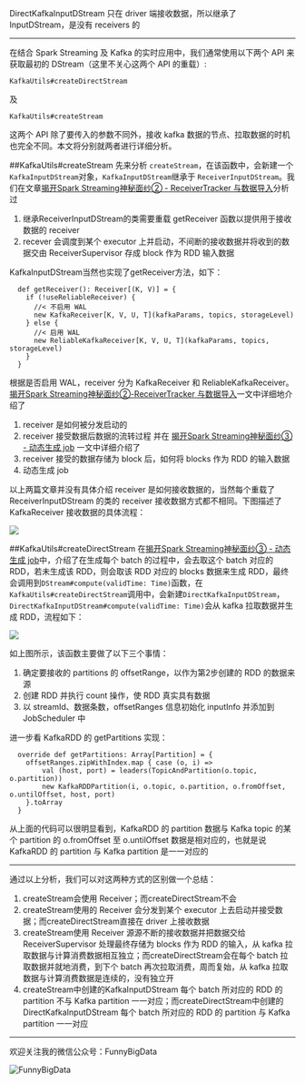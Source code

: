DirectKafkaInputDStream 只在 driver 端接收数据，所以继承了 InputDStream，是没有 receivers 的

---

在结合 Spark Streaming 及 Kafka 的实时应用中，我们通常使用以下两个 API 来获取最初的 DStream（这里不关心这两个 API 的重载）:

```
KafkaUtils#createDirectStream
```

及

```
KafkaUtils#createStream
```

这两个 API 除了要传入的参数不同外，接收 kafka 数据的节点、拉取数据的时机也完全不同。本文将分别就两者进行详细分析。

##KafkaUtils#createStream
先来分析 ```createStream```，在该函数中，会新建一个 ```KafkaInputDStream```对象，```KafkaInputDStream```继承于 ```ReceiverInputDStream```。我们在文章[揭开Spark Streaming神秘面纱② - ReceiverTracker 与数据导入](http://www.jianshu.com/p/3195fb3c4191)分析过

1. 继承ReceiverInputDStream的类需要重载 getReceiver 函数以提供用于接收数据的 receiver
2. recever 会调度到某个 executor 上并启动，不间断的接收数据并将收到的数据交由 ReceiverSupervisor 存成 block 作为 RDD 输入数据

KafkaInputDStream当然也实现了getReceiver方法，如下：

```
  def getReceiver(): Receiver[(K, V)] = {
    if (!useReliableReceiver) {
      //< 不启用 WAL
      new KafkaReceiver[K, V, U, T](kafkaParams, topics, storageLevel)
    } else {
      //< 启用 WAL
      new ReliableKafkaReceiver[K, V, U, T](kafkaParams, topics, storageLevel)
    }
  }
```

根据是否启用 WAL，receiver 分为 KafkaReceiver 和 ReliableKafkaReceiver。[揭开Spark Streaming神秘面纱②-ReceiverTracker 与数据导入](http://www.jianshu.com/p/3195fb3c4191)一文中详细地介绍了
1. receiver 是如何被分发启动的
2. receiver 接受数据后数据的流转过程
并在 [揭开Spark Streaming神秘面纱③ - 动态生成 job](http://www.jianshu.com/p/ee845802921e) 一文中详细介绍了
1. receiver 接受的数据存储为 block 后，如何将 blocks 作为 RDD 的输入数据
2. 动态生成 job

以上两篇文章并没有具体介绍 receiver 是如何接收数据的，当然每个重载了 ReceiverInputDStream 的类的 receiver 接收数据方式都不相同。下图描述了 KafkaReceiver 接收数据的具体流程：


![](http://upload-images.jianshu.io/upload_images/204749-360390c136ebe260.jpg?imageMogr2/auto-orient/strip%7CimageView2/2/w/1240)

##KafkaUtils#createDirectStream
在[揭开Spark Streaming神秘面纱③ - 动态生成 job](http://www.jianshu.com/p/ee845802921e)中，介绍了在生成每个 batch 的过程中，会去取这个 batch 对应的 RDD，若未生成该 RDD，则会取该 RDD 对应的 blocks 数据来生成 RDD，最终会调用到```DStream#compute(validTime: Time)```函数，在```KafkaUtils#createDirectStream```调用中，会新建```DirectKafkaInputDStream```，```DirectKafkaInputDStream#compute(validTime: Time)```会从 kafka 拉取数据并生成 RDD，流程如下：


![](http://upload-images.jianshu.io/upload_images/204749-9d7be6b6c04c700b.jpg?imageMogr2/auto-orient/strip%7CimageView2/2/w/1240)

如上图所示，该函数主要做了以下三个事情：

1. 确定要接收的 partitions 的 offsetRange，以作为第2步创建的 RDD 的数据来源
2. 创建 RDD 并执行 count 操作，使 RDD 真实具有数据
3. 以 streamId、数据条数，offsetRanges 信息初始化 inputInfo 并添加到 JobScheduler 中

进一步看 KafkaRDD 的 getPartitions 实现：

```
  override def getPartitions: Array[Partition] = {
    offsetRanges.zipWithIndex.map { case (o, i) =>
        val (host, port) = leaders(TopicAndPartition(o.topic, o.partition))
        new KafkaRDDPartition(i, o.topic, o.partition, o.fromOffset, o.untilOffset, host, port)
    }.toArray
  }
```

从上面的代码可以很明显看到，KafkaRDD 的 partition 数据与 Kafka topic 的某个 partition 的 o.fromOffset 至 o.untilOffset 数据是相对应的，也就是说 KafkaRDD 的 partition 与 Kafka partition 是一一对应的

---

通过以上分析，我们可以对这两种方式的区别做一个总结：

1. createStream会使用 Receiver；而createDirectStream不会
2. createStream使用的 Receiver 会分发到某个 executor 上去启动并接受数据；而createDirectStream直接在 driver 上接收数据
3. createStream使用 Receiver 源源不断的接收数据并把数据交给 ReceiverSupervisor 处理最终存储为 blocks 作为 RDD 的输入，从 kafka 拉取数据与计算消费数据相互独立；而createDirectStream会在每个 batch 拉取数据并就地消费，到下个 batch 再次拉取消费，周而复始，从 kafka 拉取数据与计算消费数据是连续的，没有独立开
4. createStream中创建的KafkaInputDStream 每个 batch 所对应的 RDD 的 partition 不与 Kafka partition 一一对应；而createDirectStream中创建的 DirectKafkaInputDStream 每个 batch 所对应的 RDD 的 partition 与 Kafka partition 一一对应

---

欢迎关注我的微信公众号：FunnyBigData

![FunnyBigData](http://upload-images.jianshu.io/upload_images/204749-2f217e5d38fc1bcb.jpg?imageMogr2/auto-orient/strip%7CimageView2/2/w/1240)
